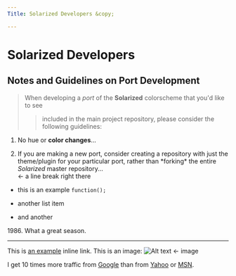 ```yaml
---
Title: Solarized Developers &copy;

---
```


Solarized Developers
====================

## Notes and Guidelines on **Port** Development

> When developing a _port_ of the **Solarized** colorscheme that you'd like to see 
> > included in the main project repository, please consider the following 
> > guidelines:

1. No hue or __color changes__...

2. If you are making a new port, consider creating a repository with just the 
   theme/plugin for your particular port, rather than \*forking\* the entire 
   *Solarized* master repository...  
   <- a line break right there

* this is an example `function();`
- another list item
+ and another

1986\. What a great season.

***

This is [an example](http://example.com/ "Title") inline link.
This is an image: ![Alt text](/path/to/img.jpg "Optional title") <- image

I get 10 times more traffic from [Google][] than from [Yahoo][] or [MSN][].

  [google]: http://google.com/        "Google"
  [yahoo]:  http://search.yahoo.com/  "Yahoo Search"
  [msn]:    http://search.msn.com/    "MSN Search"

